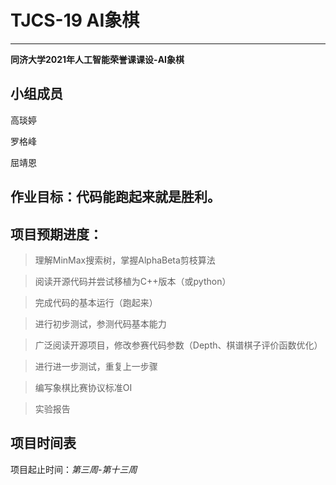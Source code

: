 # **TJCS-19 AI象棋**
---
**同济大学2021年人工智能荣誉课课设-AI象棋**


## 小组成员


高琰婷

罗格峰

屈靖恩


## 作业目标：**代码能跑起来就是胜利。**


## 项目预期进度：

>理解MinMax搜索树，掌握AlphaBeta剪枝算法

>阅读开源代码并尝试移植为C++版本（或python）

>完成代码的基本运行（跑起来）

>进行初步测试，参测代码基本能力

>广泛阅读开源项目，修改参赛代码参数（Depth、棋谱棋子评价函数优化）

>进行进一步测试，重复上一步骤

>编写象棋比赛协议标准OI

>实验报告

## 项目时间表

项目起止时间：*第三周-第十三周*
